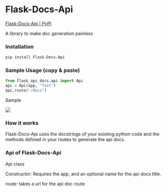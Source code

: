 # Flask-Docs-Api
[Flask-Docs-Api | PyPI](https://pypi.org/project/Flask-Docs-Api)

A library to make doc generation painless

### Installation

```bash
pip install Flask-Docs-Api
```


### Sample Usage (copy & paste)

```python
from flask_api_docs.api import Api
api = Api(app, "Test")
api.route("/docs")
```
Sample

![](https://raw.githubusercontent.com/lwerner-lshigh/Flask-Api/master/sample.png)


### How it works
Flask-Docs-Api uses the docstrings of your existing python code and the methods defined in your routes to generate the api docs.


### Api of Flask-Docs-Api

Api class 

Constructor: Requires the app, and an optional name for the api docs title.

route: takes a url for the api doc route